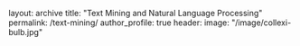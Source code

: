 layout: archive
title: "Text Mining and Natural Language Processing"
permalink: /text-mining/
author_profile: true
header:
  image: "/image/collexi-bulb.jpg"
